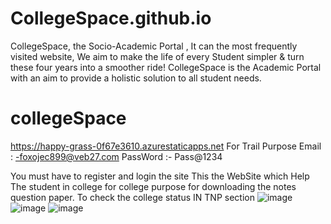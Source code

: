 # CollegeSpace.github.io
CollegeSpace, the Socio-Academic Portal , It can the most frequently visited website, We aim to make the life of every Student simpler &amp; turn these four years into a smoother ride!         CollegeSpace is the Academic Portal with an aim to provide a holistic solution to all student needs.
# collegeSpace
https://happy-grass-0f67e3610.azurestaticapps.net
For Trail Purpose
Email : -foxojec899@veb27.com
PassWord :- Pass@1234

You must have to register and login the site
This the WebSite which Help The student in college for college purpose for downloading the notes question paper.
To check the college status IN TNP section
![image](https://user-images.githubusercontent.com/77625626/146148438-20da1cdf-1079-46e4-80e2-a5158798c788.png)
![image](https://user-images.githubusercontent.com/77625626/146148527-3f936055-b1c8-4545-82ba-50444b2e4a85.png)
![image](https://user-images.githubusercontent.com/77625626/146148569-260a3407-cf66-45ea-8c8b-44dc1eff4559.png)
